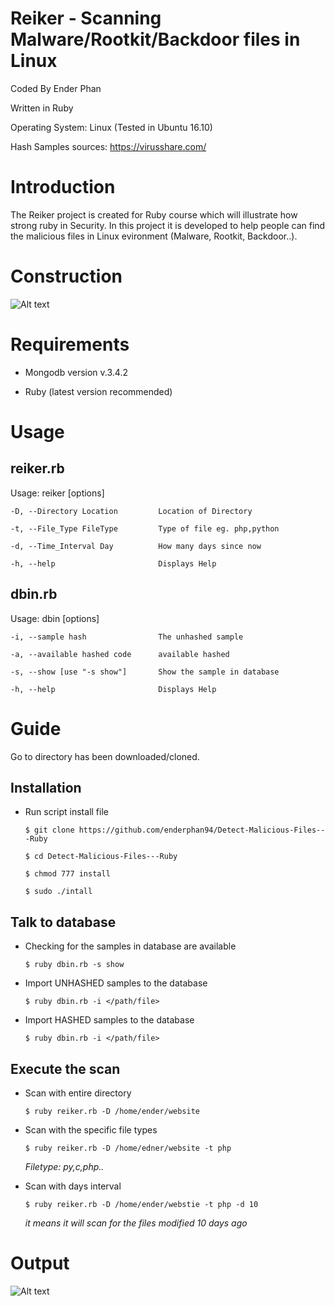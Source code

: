 # Reiker - Scanning Malware/Rootkit/Backdoor files in Linux

Coded By Ender Phan

Written in Ruby

Operating System: Linux (Tested in Ubuntu 16.10)

Hash Samples sources: https://virusshare.com/

# Introduction

The Reiker project is created for Ruby course which will illustrate how strong ruby in Security. In this project it is developed to help people can find the malicious files in Linux evironment (Malware, Rootkit, Backdoor..).

# Construction

![Alt text](http://i.imgur.com/YaJmcyu.png)

# Requirements

- Mongodb version v.3.4.2

- Ruby (latest version recommended)

# Usage

## reiker.rb

Usage: reiker [options]

    -D, --Directory Location         Location of Directory

    -t, --File_Type FileType         Type of file eg. php,python

    -d, --Time_Interval Day          How many days since now

    -h, --help                       Displays Help

## dbin.rb

Usage: dbin [options]

    -i, --sample hash                The unhashed sample

    -a, --available hashed code      available hashed

    -s, --show [use "-s show"]       Show the sample in database

    -h, --help                       Displays Help

# Guide

Go to directory has been downloaded/cloned. 

## Installation

+ Run script install file

    `$ git clone https://github.com/enderphan94/Detect-Malicious-Files---Ruby`
    
    `$ cd Detect-Malicious-Files---Ruby`
    
    `$ chmod 777 install`
    
    `$ sudo ./intall`

## Talk to database

+ Checking for the samples in database are available

    `$ ruby dbin.rb -s show`

+ Import UNHASHED samples to the database

    `$ ruby dbin.rb -i </path/file>`

+ Import HASHED samples to the database

    `$ ruby dbin.rb -i </path/file>`

## Execute the scan

+ Scan with entire directory

    `$ ruby reiker.rb -D /home/ender/website`

+ Scan with the specific file types

    `$ ruby reiker.rb -D /home/edner/website -t php`

    *Filetype: py,c,php..*

+ Scan with days interval

    `$ ruby reiker.rb -D /home/ender/webstie -t php -d 10`

    *it means it will scan for the files modified 10 days ago*
 
# Output


![Alt text](http://i.imgur.com/yanrgB0.png)
